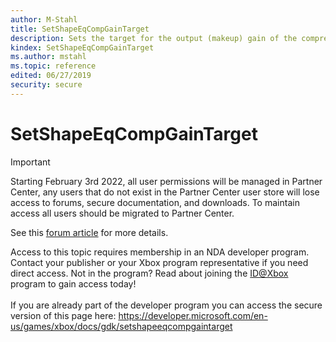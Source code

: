 ```yaml
---
author: M-Stahl
title: SetShapeEqCompGainTarget
description: Sets the target for the output (makeup) gain of the compressor.
kindex: SetShapeEqCompGainTarget
ms.author: mstahl
ms.topic: reference
edited: 06/27/2019
security: secure
---
```


# SetShapeEqCompGainTarget
> [!IMPORTANT]
> Starting February 3rd 2022, all user permissions will be managed in Partner Center, any users that do not exist in the Partner Center user store will lose access to forums, secure documentation, and downloads. To maintain access all users should be migrated to Partner Center. <p></p>See this <a href="https://forums.xboxlive.com/articles/132187/breaking-change-user-access-for-forums-secure-docu.html">forum article</a> for more details.  

 Access to this topic requires membership in an NDA developer program. Contact your publisher or your Xbox program representative if you need direct access. Not in the program? Read about joining the <a href="https://www.xbox.com/Developers/id">ID@Xbox</a> program to gain access today!  <br/><br/>If you are already part of the developer program you can access the secure version of this page here: <a target="_blank" href="https://developer.microsoft.com/en-us/games/xbox/docs/gdk/setshapeeqcompgaintarget">https://developer.microsoft.com/en-us/games/xbox/docs/gdk/setshapeeqcompgaintarget</a>